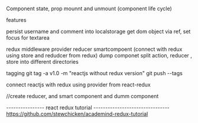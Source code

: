Component
state, prop
mounnt and unmount (component life cycle)

features

persist username and comment into localstorage
get dom object via ref, set focus for textarea

redux middleware provider reducer  smartcompoent (connect with redux using store and redudcer from redux) dump componet 
split action, reducer , store into different directories



tagging 
git tag -a v1.0 -m "reactjs without redux version"
git push  --tags 

connect reactjs with redux
using provider from react-redux


//create reducer, and smart component and dumm component


---------------- react redux tutorial --------------------------------
https://github.com/stewchicken/academind-redux-tutorial 